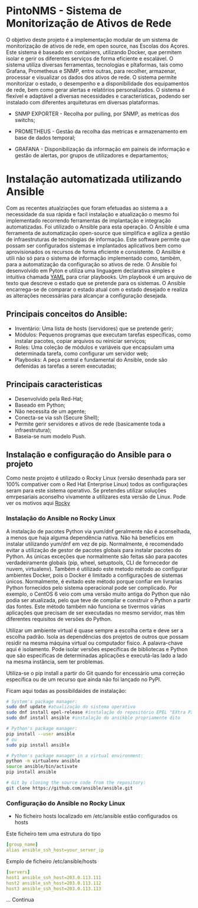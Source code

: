# PintoNMS - Sistema de Monitorização de Ativos de Rede

O objetivo deste projeto é a implementação modular de um sistema de monitorização de ativos de rede, em open source, nas Escolas dos Açores. Este sistema é baseado em containers, utilizando Docker, que permitem isolar e gerir os diferentes serviços de forma eficiente e escalável. O sistema utiliza diversas ferramentas, tecnologias e pltaformas, tais como Grafana, Prometheus e SNMP, entre outras, para recolher, armazenar, processar e visualizar os dados dos ativos de rede. O sistema permite monitorizar o estado, o desempenho e a disponibilidade dos equipamentos de rede, bem como gerar alertas e relatórios personalizados. O sistema é flexível e adaptável a diversas necessidades e características, podendo ser instalado com diferentes arquiteturas em diversas plataformas.

- SNMP EXPORTER - Recolha por pulling, por SNMP, as metricas dos switchs;

- PROMETHEUS - Gestão da recolha das metricas e armazenamento em base de dados temporal;

- GRAFANA - Disponibilização da informação em paineis de informação e gestão de alertas, por grupos de utilizadores e departamentos;

# Instalação automatizada utilizando Ansible

Com as recentes atualziações que foram efetuadas ao sistema a a necessidade da sua rápida e facil instalação e atualização o mesmo foi implementado recorrendo ferramentas de implantação e integração automatizadas. Foi utilizado o Ansible para esta operação.
O Ansible é uma ferramenta de automatização open-source que simplifica e agiliza a gestão de infraestruturas de tecnologias de informação. Este software permite que possam ser configurados sistemas e implantados aplicativos bem  como aprovisionados os recursos de forma eficiente e consistente.
O Ansilble é utili não só para o sistema de informação implementado como, também, para a automatização da configuração so ativos de rede.
O Ansible foi desenvolvido em Pyton e utiliza uma linguagem declarativa simples e intuitiva chamada [YAML](https://pt.wikipedia.org/wiki/YAML) para criar playbooks. Um playbook é um arquivo de texto que descreve o estado que se pretende para os sistemas. O Ansible encarrega-se de comparar o estado atual com o estado desejado e realiza as alterações necessárias para alcançar a configuração desejada.

## Principais conceitos do Ansible:

- Inventário: Uma lista de hosts (servidores) que se pretende gerir;
- Módulos: Pequenos programas que executam tarefas específicas, como instalar pacotes, copiar arquivos ou reiniciar serviços;
- Roles: Uma coleção de módulos e variáveis que encapsulam uma determinada tarefa, como configurar um servidor web;
- Playbooks: A peça central e fundamental do Ansible, onde são defenidas as tarefas a serem executadas;

## Principais caracteristicas

- Desenvolvido pela Red-Hat;
- Baseado em Python;
- Não necessita de um agente; 
- Conecta-se via ssh (Secure Shell);
- Permite gerir servidores e ativos de rede (basicamente toda a infraestrutura);
- Baseia-se num modelo Push.

## Instalação e configuração do Ansible para o projeto

Como neste projeto é utilizado o Rocky Linux (versão desenhada para ser 100% compativer com o Red Hat Enterprise Linux) todos as configurações seram para este sistema operativo.
Se pretendes utilizar soluções emrpesariais aconselho vivamente a utilizares esta versão de Linux. Pode ver os motivos aqui [Rocky](https://rockylinux.org/pt-PT)

### Instalação do Ansible no Rocky Linux

A instalação de pacotes Python via yum/dnf geralmente não é aconselhada, a menos que haja alguma dependência nativa. Não há benefícios em instalar utilizando yum/dnf em vez de pip.
Normalmente, é recomendado evitar a utilização de gestor de pacotes globais para instalar pacotes do Python. As únicas exceções que normalmente são feitas são para pacotes verdadeiramente globais (pip, wheel, setuptools, CLI de fornecedor de nuvem, virtualenv). Também é utilizado este metodo método ao configurar ambientes Docker, pois o Docker é limitado a configurações de sistemas únicos. Normalmente, é evitado este método porque confiar em livrarias Python fornecidos pelo sistema operacional pode ser complicado. Por exemplo, o CentOS 6 veio com uma versão muito antiga do Python que não podia ser atualizada, pelo que teve de compilar e construir o Python a partir das fontes. Este método também não funciona se tivermos várias aplicações que precisam de ser executadas no mesmo servidor, mas têm diferentes requisitos de versões do Python.

Utilizar um ambiente virtual é quase sempre a escolha certa e deve ser a escolha padrão. Isola as dependências dos projetos de outros que possam residir na mesma máquina virtual ou computador fisico. A palavra-chave aqui é isolamento. Pode isolar versões específicas de bibliotecas e Python que são específicas de determinadas aplicações e executá-las lado a lado na mesma instância, sem ter problemas.

Utiliza-se o pip install a partir do Git quando for encessário uma correção específica ou de um recurso que ainda não foi lançado no PyPI.

Ficam aqui todas as possibildaides de instalação:
~~~bash
# System's package manager:
sudo dnf update #atualização do sistema operativo
sudo dnf install epel-release #instalação do repositório EPEL "EXtra Packages for Entherprise Linux"
sudo dnf install ansible #instalação do ansikble propriamente dito

# Python's package manager:
pip install --user ansible
# ou
sudo pip install ansible

# Python's package manager in a virtual environment:
python -m virtualenv ansible
source ansible/bin/activate
pip install ansible

# Git by cloning the source code from the repository:
git clone https://github.com/ansible/ansible.git
~~~

### Configuração do Ansible no Rocky Linux

- No ficheiro  hosts localizado em /etc/ansible estão configurados os hosts

Este ficheiro tem uma estrutura do tipo
~~~yaml
[group_name]
alias ansible_ssh_host=your_server_ip 
~~~
Exmplo de ficheiro /etc/ansible/hosts
~~~yaml
[servers]
host1 ansible_ssh_host=203.0.113.111
host2 ansible_ssh_host=203.0.113.112
host3 ansible_ssh_host=203.0.113.113
~~~
... Continua
